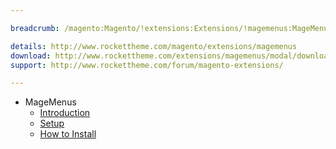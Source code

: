 ```yaml
---

breadcrumb: /magento:Magento/!extensions:Extensions/!magemenus:MageMenus

details: http://www.rockettheme.com/magento/extensions/magemenus
download: http://www.rockettheme.com/extensions/magemenus/modal/downloads
support: http://www.rockettheme.com/forum/magento-extensions/

---
```


* MageMenus
    * [Introduction](INDEX.md)
    * [Setup](INDEX.md#setup)
    * [How to Install](INDEX.md#how-to-install)